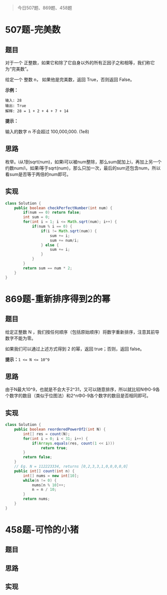 > 今日507题、869题、458题

# 507题-完美数

## 题目

对于一个 正整数，如果它和除了它自身以外的所有正因子之和相等，我们称它为“完美数”。

给定一个 整数 n， 如果他是完美数，返回 True，否则返回 False。

**示例：**

```
输入: 28
输出: True
解释: 28 = 1 + 2 + 4 + 7 + 14
```

**提示：**

输入的数字 n 不会超过 100,000,000. (1e8)

## 思路

枚举。i从1到sqrt(num)，如果i可以被num整除，那么sum就加上i，再加上另一个约数num/i，如果i等于sqrt(num)，那么只加一次，最后的sum还包含num，所以看sum是否等于两倍的num即可。

## 实现

```java
class Solution {
    public boolean checkPerfectNumber(int num) {
        if(num == 0) return false;
        int sum = 0;
        for(int i = 1; i <= Math.sqrt(num); i++) {
            if(num % i == 0) {
                if(i != Math.sqrt(num)) {
                    sum += i;
                    sum += num/i;
                } else {
                    sum += i;
                }
            }
        }
        return sum == num * 2;
    }
}
```

# 869题-重新排序得到2的幂

## 题目

给定正整数 N ，我们按任何顺序（包括原始顺序）将数字重新排序，注意其前导数字不能为零。

如果我们可以通过上述方式得到 2 的幂，返回 true；否则，返回 false。

**提示：**`1 <= N <= 10^9`

## 思路

由于N最大10^9，也就是不会大于2^31，又可以随意排序，所以就比较N中0-9各个数字的数目（类似于位图法）和2^n中0-9各个数字的数目是否相同即可。

## 实现

```java
class Solution {
    public boolean reorderedPowerOf2(int N) {
        int[] res = count(N);
        for(int i = 0; i < 31; i++) {
            if(Arrays.equals(res, count(1 << i))) 
                return true;
        }
        return false;
    }
    // Eg. N = 112223334, returns [0,2,3,3,1,0,0,0,0,0]
    public int[] count(int n) {
        int[] nums = new int[10];
        while(n != 0) {
            nums[n % 10]++;
            n = n / 10;
        }
        return nums;
    } 
}
```



# 458题-可怜的小猪

## 题目



## 思路



## 实现

```java

```


